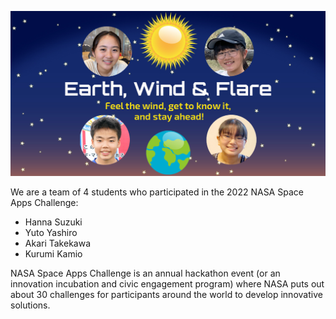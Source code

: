 <p align="center">
  <img src="images/team-image.jpg" width="750" />
</p>

We are a team of 4 students who participated in the 2022 NASA Space Apps Challenge:

- Hanna Suzuki
- Yuto Yashiro
- Akari Takekawa
- Kurumi Kamio

NASA Space Apps Challenge is an annual hackathon event (or an innovation incubation and civic engagement program) where NASA puts out about 30 challenges for participants around the world to develop innovative solutions.

<!--
Our team worked on the Webb Origami Design Challenge to "create origami artwork that looks like the James Webb Space Telescope (JWST) and showcase Webb as a technological and design marvel using an “arts-meet-science” approach." We built computerized origami models for JWST, which use hexagonal tessellation and other folding techniques to model JWST's mirrors and sunshield. Our models are equipped with Raspberry Pi computers, cameras, sensors and Kintone cloud database, so they work as Internet-of-Things (IoT) devices. Our goal is to have our models do what the real telescope does (such as taking pictures, tracking the current position, measuring sunlight intensity and temperature) .

This web site provides instruction videos, circuit diagrams, software setup guide and ready-to-run programs. You can immediately learn how to reproduce our origami crafts and IoT telescope models. We hope you find this project interesting and useful and then learn something about JWST. JWST has not been launched yet. Let's get to know about it and watch its launch and deployment at December 25!
-->
